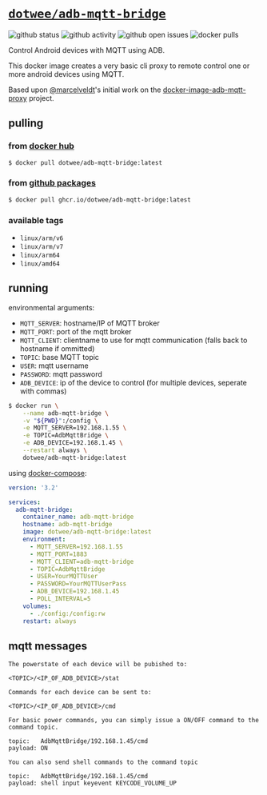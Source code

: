 # [`dotwee/adb-mqtt-bridge`](https://hub.docker.com/r/dotwee/adb-mqtt-bridge)

![github status](https://img.shields.io/github/workflow/status/dotwee/docker-adb-mqtt-bridge/build%20and%20publish%20docker%20image/master?logo=GitHub)
![github activity](https://img.shields.io/github/last-commit/dotwee/docker-adb-mqtt-bridge?logo=github)
![github open issues](https://badgen.net/github/open-issues/dotwee/docker-adb-mqtt-bridge?icon=github)
![docker pulls](https://badgen.net/docker/pulls/dotwee/adb-mqtt-bridge?icon=docker&label=pulls)

Control Android devices with MQTT using ADB. 

This docker image creates a very basic cli proxy to remote control one or more android devices using MQTT.

Based upon [@marcelveldt](https://github.com/marcelveldt)'s initial work on the [docker-image-adb-mqtt-proxy](https://github.com/marcelveldt/docker-image-adb-mqtt-proxy) project.

## pulling

### from [**docker hub**](https://hub.docker.com/r/dotwee/adb-mqtt-bridge)

```bash
$ docker pull dotwee/adb-mqtt-bridge:latest
```

### from [**github packages**](https://github.com/dotWee/docker-adb-mqtt-bridge/pkgs/container/adb-mqtt-bridge)

```bash
$ docker pull ghcr.io/dotwee/adb-mqtt-bridge:latest
```

### available tags

- `linux/arm/v6`
- `linux/arm/v7`
- `linux/arm64`
- `linux/amd64`

## running

environmental arguments:

- `MQTT_SERVER`: hostname/IP of MQTT broker
- `MQTT_PORT`: port of the mqtt broker
- `MQTT_CLIENT`: clientname to use for mqtt communication (falls back to hostname if ommitted)
- `TOPIC`: base MQTT topic
- `USER`: mqtt username
- `PASSWORD`: mqtt password
- `ADB_DEVICE`: ip of the device to control (for multiple devices, seperate with commas)

```bash
$ docker run \
    --name adb-mqtt-bridge \
    -v "${PWD}":/config \
    -e MQTT_SERVER=192.168.1.55 \
    -e TOPIC=AdbMqttBridge \
    -e ADB_DEVICE=192.168.1.45 \
    --restart always \
    dotwee/adb-mqtt-bridge:latest
```

using [docker-compose](./docker-compose.yml):

```yaml
version: '3.2'

services:
  adb-mqtt-bridge:
    container_name: adb-mqtt-bridge
    hostname: adb-mqtt-bridge
    image: dotwee/adb-mqtt-bridge:latest
    environment:
      - MQTT_SERVER=192.168.1.55
      - MQTT_PORT=1883
      - MQTT_CLIENT=adb-mqtt-bridge
      - TOPIC=AdbMqttBridge
      - USER=YourMQTTUser
      - PASSWORD=YourMQTTUserPass
      - ADB_DEVICE=192.168.1.45
      - POLL_INTERVAL=5
    volumes:
      - ./config:/config:rw
    restart: always
```

## mqtt messages


```
The powerstate of each device will be pubished to:

<TOPIC>/<IP_OF_ADB_DEVICE>/stat
```


```
Commands for each device can be sent to:

<TOPIC>/<IP_OF_ADB_DEVICE>/cmd
```

```
For basic power commands, you can simply issue a ON/OFF command to the command topic.

topic:   AdbMqttBridge/192.168.1.45/cmd
payload: ON
```

```
You can also send shell commands to the command topic

topic:   AdbMqttBridge/192.168.1.45/cmd
payload: shell input keyevent KEYCODE_VOLUME_UP
```


